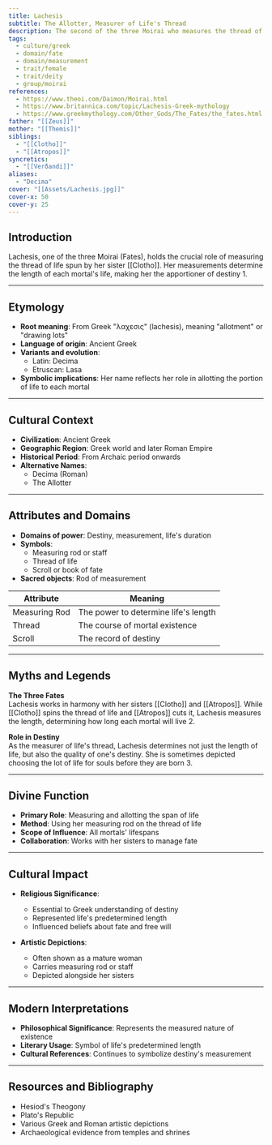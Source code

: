 ```yaml
---
title: Lachesis
subtitle: The Allotter, Measurer of Life's Thread
description: The second of the three Moirai who measures the thread of life, determining the length of each mortal's existence
tags:
  - culture/greek
  - domain/fate
  - domain/measurement
  - trait/female
  - trait/deity
  - group/moirai
references:
  - https://www.theoi.com/Daimon/Moirai.html
  - https://www.britannica.com/topic/Lachesis-Greek-mythology
  - https://www.greekmythology.com/Other_Gods/The_Fates/the_fates.html
father: "[[Zeus]]"
mother: "[[Themis]]"
siblings:
  - "[[Clotho]]"
  - "[[Atropos]]"
syncretics:
  - "[[Verðandi]]"
aliases:
  - "Decima"
cover: "[[Assets/Lachesis.jpg]]"
cover-x: 50
cover-y: 25
---
```

##  Introduction
Lachesis, one of the three Moirai (Fates), holds the crucial role of measuring the thread of life spun by her sister [[Clotho]]. Her measurements determine the length of each mortal's life, making her the apportioner of destiny <mcreference link="https://www.theoi.com/Daimon/Moirai.html" index="1">1</mcreference>.

---

## Etymology

- **Root meaning**: From Greek "λαχεσις" (lachesis), meaning "allotment" or "drawing lots"
- **Language of origin**: Ancient Greek
- **Variants and evolution**: 
  - Latin: Decima
  - Etruscan: Lasa
- **Symbolic implications**: Her name reflects her role in allotting the portion of life to each mortal

---

##  Cultural Context

- **Civilization**: Ancient Greek
- **Geographic Region**: Greek world and later Roman Empire
- **Historical Period**: From Archaic period onwards
- **Alternative Names**:
  - Decima (Roman)
  - The Allotter

---

## Attributes and Domains

- **Domains of power**: Destiny, measurement, life's duration
- **Symbols**: 
  - Measuring rod or staff
  - Thread of life
  - Scroll or book of fate
- **Sacred objects**: Rod of measurement

| Attribute | Meaning |
|-----------|----------|
| Measuring Rod | The power to determine life's length |
| Thread | The course of mortal existence |
| Scroll | The record of destiny |

---

## Myths and Legends

**The Three Fates**  
Lachesis works in harmony with her sisters [[Clotho]] and [[Atropos]]. While [[Clotho]] spins the thread of life and [[Atropos]] cuts it, Lachesis measures the length, determining how long each mortal will live <mcreference link="https://www.britannica.com/topic/Lachesis-Greek-mythology" index="2">2</mcreference>.

**Role in Destiny**  
As the measurer of life's thread, Lachesis determines not just the length of life, but also the quality of one's destiny. She is sometimes depicted choosing the lot of life for souls before they are born <mcreference link="https://www.greekmythology.com/Other_Gods/The_Fates/the_fates.html" index="3">3</mcreference>.

---

## Divine Function

- **Primary Role**: Measuring and allotting the span of life
- **Method**: Using her measuring rod on the thread of life
- **Scope of Influence**: All mortals' lifespans
- **Collaboration**: Works with her sisters to manage fate

---

## Cultural Impact

- **Religious Significance**: 
  - Essential to Greek understanding of destiny
  - Represented life's predetermined length
  - Influenced beliefs about fate and free will

- **Artistic Depictions**:
  - Often shown as a mature woman
  - Carries measuring rod or staff
  - Depicted alongside her sisters

---

## Modern Interpretations

- **Philosophical Significance**: Represents the measured nature of existence
- **Literary Usage**: Symbol of life's predetermined length
- **Cultural References**: Continues to symbolize destiny's measurement

---

## Resources and Bibliography

- Hesiod's Theogony
- Plato's Republic
- Various Greek and Roman artistic depictions
- Archaeological evidence from temples and shrines